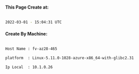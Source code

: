 
   
#### This Page Create at:

```bash

2022-03-01 - 15:04:31 UTC

```

#### Create By Machine:

```bash

Host Name : fv-az28-465

platform  : Linux-5.11.0-1028-azure-x86_64-with-glibc2.31

Ip Local  : 10.1.0.26

```

